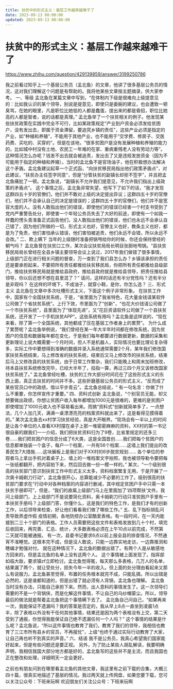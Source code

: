 ```yaml
---
title: 扶贫中的形式主义：基层工作越来越难干了
date: 2023-09-13 00:00:00
updated: 2023-09-13 00:00:00
---
```


# 扶贫中的形式主义：基层工作越来越难干了

https://www.zhihu.com/question/429139859/answer/3199250786

我之前看过知乎上一个基层公务员（孟北鱼）的文章，他讲了很多基层公务员的情况，这对我们理解这个问题是有帮助的。我将他某些文章按主题摘录，供大家参考。
一、等级
孟北鱼在某篇文章中写到，“在体制内下级是很难向上级提意见的：比如我认识的某个领导，别说是提意见，即使只是委婉的建议，也会遭致一顿臭骂，在她的眼里，凡是职位比她低的人都是蠢蛋，提出来的都是昏招，职位比她高的人都是智者，说的话都是真理。”
孟北鱼举了一个扶贫相关的例子。他发现某些扶贫政策在实践中完全不可行，比如某政策规定“产业到户资金必须发给贫困户，没有发出去，即属于资金滞留，要追究乡镇的责任”，这些产业必须是指定的产业，如“种植和养殖”，不能用于其他产业，也不能用于“交学费、修房子、交医药费、买吃的、买穿的”。但是在该地，“很多贫困户是没有发展种植和养殖的能力的，比如城中村没有土地、农民工一年难的在家、重病重残老人没有劳动力等”。
这种情况怎么办呢？钱发不出去就会被追责，发出去了又是违规发放资金（因为不可能用于指定的种植和养殖）。当时的孟北鱼不是官场油子，他在积极想办法解决这个矛盾。孟北鱼建议起草一个正式函，“向扶贫移民局指出他们政策矛盾点”，对此建议，“扶贫办主任签字同意”，但是“分管扶贫的副镇长却拒不签字”，并且把孟北鱼痛批了一顿。孟北鱼说，“副镇长不允许我们提意见，不允许我们指出上级政策的矛盾点”。
这个事情之后，孟北鱼非常失望，他写下了如下的话，“我才发现这群四五十岁的官僚们，他们并不敢对上级的决定提出异议；这群四五十岁的官僚们，他们并不会承认自己的决定是错误的；这群四五十岁的官僚们，他们并不是宽容大度的人。没有人敢指出他们的错误，即使他们的错误已经害一个村支书受到了党内严重警告处分，即使害一个年轻公务员失去了大好的前途，即使有一个如我一样蠢的愣头青准备正式函告他们，没人敢指出他们的错误，他们也永远不会承认自己错了，因为他们所做的一切，形式主义也好，官僚主义也好，教条主义也好，都是为了免责，他们害怕承认错误，他们害怕被追责，他们永远不会错，所以永远不会改。”
二、欺上瞒下
当年的上级随时准备把锅甩给你的时候，你还会保持曾经的朝气吗？
孟北鱼曾在扶贫口工作，某次会议扶贫局局长明目张胆地甩锅。“县扶贫移民局局长曾经在全县乡镇主要领导会议上说过，2017年我们做错了很多事情，上级部门正在进行相关问题的督查，万一查到了我们县怎么办？乡镇该承担的责任还是要承担起来，不要把所有责任都推给扶贫移民局，你把所有责任都推给县级部门，推给扶贫移民局就是推给县政府，推给县政府就是推给县领导，把责任推给县领导，你以后还想不想在县里混了？”
请问，这样的话还有半分党性吗？还有半分是非观吗？
在这样的环境下，不成油子，就穿小鞋，是你，你怎么选？
三、形式主义
孟北鱼在文章中多次吐槽形式主义，下面这个例子非常形象。
在扶贫工作中，国家有个全国扶贫系统，于是，“省里面为了我省特色，花大量金钱请某软件公司做了个省扶贫系统”。上行下效，市里面为了“创新”，“也花大价钱请公司做了一个市扶贫系统”，县里面为了“体现先进”，又“花巨资请软件公司做了一个县扶贫系统，还开发了一个手机扶贫APP”。这些系统有用吗？孟北鱼是这样说的，“现在来看，除了第一个全国系统，其他都成了压在基层工作者身上的累赘”。
为什么成了累赘呢？孟北鱼举例说，“我们曾经在某一年大半年时间都在修改系统，因为贫困户的信息和数据每年都在变化，于是我们每年都要进行数据更新，数据的采集和更新理论上说大概需要一个月时间，但人不是机器人，实际情况也要比理论复杂得多，实际工作中要想得到准确的数据并录入系统通常需要2个月，某年我们修改国家扶贫系统结束，马上修改省的扶贫系统，结束后又马上修改市的扶贫系统，结束后马上又修改县的扶贫系统，由于日常工作繁杂，我们只能晚上和周末加班修改，待本县扶贫系统修改完毕，已经大半年了，掐指一算，再过三四个月又该修改国家扶贫系统了。”
孟北鱼曾经吐槽，扶贫的工作大部分时间花在了这些形式主义的东西上面，真正去扶贫的时间并不多。这些折磨基层公务员的形式主义，“反而成了某些官员口中的政绩，借以平步青云”。孟北鱼总结说，“ 有一句名言：你做了什么不重要，你怎样宣传才重要。”
四、资料式创新
孟北鱼说，“个别官员无能，却又想要做出政绩，你想让贫困户收入每年都增加1000元是很难的，更难的是贫困户即使增加了1000元收入也不容易看出来。而搞“资料式”创新就简单多了，一点想法，几个人加几天，满满一桌漂漂亮亮的档案资料就出来了，这是看得见摸得着的。”
某次孟北鱼去xx村学习扶贫经验，真是大开眼界。“现场会有一半以上的时间是让各个单位的人查看XX村摆在桌子上那一堆密密麻麻的资料，XX村的第一书记很自豪的跟我们一一介绍，我们把扶贫资料归为了9卷，比省里规定的还多三卷……我们把贫困户的信息分成了6大类，这是全国首创……我们把每个贫困户的信息都单独装一个盒子，每户一个档案，一共有56个档案……这墙上我们提出的改善民生7大措施……这块展板上是我们对于XX村的6步脱贫规划…… 各个单位的参观者马上拿出手机对着桌子上、墙上的一堆档案文字拍照，我也被领导勒令要把每一张纸都翻开，把内容拍下来，然后回去做一份一模一样的。”
某次，“一个级别很高的扶贫部门意识到扶贫工作中形式主义太多，资料档案繁复无用，于是开展了一次奥卡姆剃刀行动”，孟北鱼很开心，总算能减少不必要的工作了。级别很高的扶贫部门要求在“行动中对各种档案的内容进行删减，其中规定贫困户手中只需一本扶贫手册即可”，但是，“我们的直属上级部门马上在里面加了‘四项帮扶’文件。我问上级部门，上上级部门不是说要简化资料，奥卡姆剃刀行动只准贫困户手里有一本扶贫手册吗？上级部门答，你懂什么，这是我们的特色工作，是我们才有的创新工作，以后领导来检查，好让他们看看我们做了哪些工作。”
五、乱下指标胡乱问责导致弄虚作假
疫情初期，各地防控办公室酷爱表格。有一段时间，在一天内能接到二三十个部门的表格。工作人员需要把这些文件和表格发放到几十个村，填完后收回来，再完善、汇总、统计，大多数表格必须在上午10点以前完成，不然第二天就可能被通报。
有一次，县委书记要求6点以前上报全县的排查情况，不然通宵不准睡觉。这根本完不成，但是没人敢说，只能一边靠实地走访，一边靠推测和瞎编才勉强对付。
就在这种情况下，孟北鱼的数据出错了。有两个人是从敏感地方回来的，但是孟北鱼的名单上没有这两个人。
这个事情被上面发现了。指挥部如临大敌，要求镇zf立即检讨。孟北鱼觉得冤，每天那么多表格，几万人的名单，结果漏了两个，就让受处分，损失今年一半的收入。但上面的处分理由看起来又那么有说服力。孟北鱼甚至觉得，布置的任务根本就完不成，只能乱搞，所以出错是必然的，这是谁都知道的，但是出错了就必须有人背锅，孟北鱼也理解。
孟北鱼当时没有办法，只能自己承担下来。然而，出人意料的事情发生了。这一次领导们需要的不是一个背锅侠，而是化解这件事情，不让自己的乌纱帽蒙尘。所以，领导最后的做法就是帮着孟北鱼把这个事情瞒下去了。
孟北鱼自己问自己，“如果再来一次，我能保证不遗漏吗？我的答案是否定的，我从早上8点一直坐到凌晨1点半，除了表格以外没有干任何其他事情，结果还是因为两个表格没有上交，第二天受到了通报，你觉得我能保证自己绝不遗漏任何一个人吗？”
这个事情的结果是什么呢？孟北鱼说，“所以这件事情也教育了我们，教育了我们的领导，我相信也教育了三江市所有县乡的官员，不再报忧”，上级“也终于通过实际行动教育了大家，让自己再也听不到真实的声音。”
六、结语
我不是公务员，我真心希望我们国家能好起来，但是有些问题还是要正视。
另外，为了防止某些人胡乱解读，我要明确声明，我相信我国大部分地方都是好的，孟北鱼写的这些并不是主流，而且我国也正在整改和处理，详细明天一定会更好。

之前也有朋友问到在哪里看孟北鱼的其他文章，我这里有之前下载的合集，大概三四十篇，很真实地描述了基层的情况。我过两天就上传网盘，如果您要下载，您可以关注公众号：下班来玩啊
欢迎朋友们关注公众号：下班来玩啊

